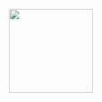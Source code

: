 <p align="center">
  <img src="https://raw.githubusercontent.com/github/explore/main/topics/nodejs/nodejs.png](https://shinsj4653.github.io/static/4d9e1219247fe3b8a31b442f85663761/thumbnail-nodejs.png" width="150" />
</p>
